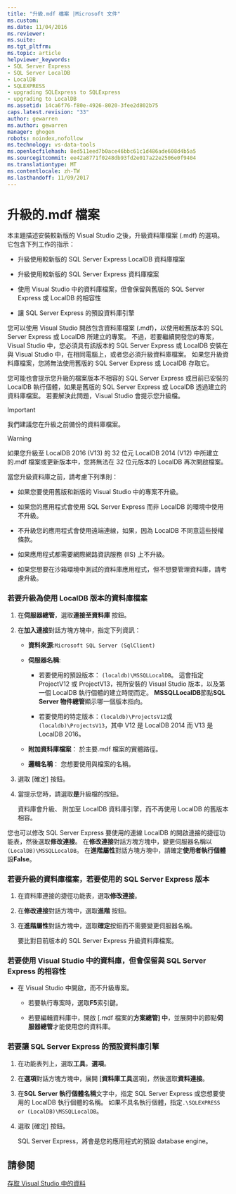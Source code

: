```yaml
---
title: "升級.mdf 檔案 |Microsoft 文件"
ms.custom: 
ms.date: 11/04/2016
ms.reviewer: 
ms.suite: 
ms.tgt_pltfrm: 
ms.topic: article
helpviewer_keywords:
- SQL Server Express
- SQL Server LocalDB
- LocalDB
- SQLEXPRESS
- upgrading SQLExpress to SQLExpress
- upgrading to LocalDB
ms.assetid: 14ca6f76-f80e-4926-8020-3fee2d802b75
caps.latest.revision: "33"
author: gewarren
ms.author: gewarren
manager: ghogen
robots: noindex,nofollow
ms.technology: vs-data-tools
ms.openlocfilehash: 8ed511eed7b0ace46bbc61c1d486ade608d4b5a5
ms.sourcegitcommit: ee42a8771f0248db93fd2e017a22e2506e0f9404
ms.translationtype: MT
ms.contentlocale: zh-TW
ms.lasthandoff: 11/09/2017
---
```

# <a name="upgrade-mdf-files"></a>升級的.mdf 檔案
本主題描述安裝較新版的 Visual Studio 之後，升級資料庫檔案 (.mdf) 的選項。 它包含下列工作的指示：  
  
-   升級使用較新版的 SQL Server Express LocalDB 資料庫檔案  
  
-   升級使用較新版的 SQL Server Express 資料庫檔案  
  
-   使用 Visual Studio 中的資料庫檔案，但會保留與舊版的 SQL Server Express 或 LocalDB 的相容性  
  
-   讓 SQL Server Express 的預設資料庫引擎  
  
您可以使用 Visual Studio 開啟包含資料庫檔案 (.mdf)，以使用較舊版本的 SQL Server Express 或 LocalDB 所建立的專案。 不過，若要繼續開發您的專案，Visual Studio 中，您必須具有該版本的 SQL Server Express 或 LocalDB 安裝在與 Visual Studio 中，在相同電腦上，或者您必須升級資料庫檔案。 如果您升級資料庫檔案，您將無法使用舊版的 SQL Server Express 或 LocalDB 存取它。  
  
您可能也會提示您升級的檔案版本不相容的 SQL Server Express 或目前已安裝的 LocalDB 執行個體，如果是舊版的 SQL Server Express 或 LocalDB 透過建立的資料庫檔案。 若要解決此問題，Visual Studio 會提示您升級檔。  
  
> [!IMPORTANT]
> 我們建議您在升級之前備份的資料庫檔案。  
  
> [!WARNING]
> 如果您升級至 LocalDB 2016 (V13) 的 32 位元 LocalDB 2014 (V12) 中所建立的.mdf 檔案或更新版本中，您將無法在 32 位元版本的 LocalDB 再次開啟檔案。
  
當您升級資料庫之前，請考慮下列準則：  
  
-   如果您要使用舊版和新版的 Visual Studio 中的專案不升級。  
  
-   如果您的應用程式會使用 SQL Server Express 而非 LocalDB 的環境中使用不升級。  
  
-   不升級您的應用程式會使用遠端連線，如果，因為 LocalDB 不同意這些授權條款。  
  
-   如果應用程式都需要網際網路資訊服務 (IIS) 上不升級。  
  
-   如果您想要在沙箱環境中測試的資料庫應用程式，但不想要管理資料庫，請考慮升級。  
  
### <a name="to-upgrade-a-database-file-to-use-the-localdb-version"></a>若要升級為使用 LocalDB 版本的資料庫檔案
  
1.  在**伺服器總管**，選取**連接至資料庫** 按鈕。  
  
2.  在**加入連接**對話方塊方塊中，指定下列資訊：  
  
    -   **資料來源**:`Microsoft SQL Server (SqlClient)`  
  
    -   **伺服器名稱**:  
  
        -   若要使用的預設版本： `(localdb)\MSSQLLocalDB`。  這會指定 ProjectV12 或 ProjectV13，視所安裝的 Visual Studio 版本，以及第一個 LocalDB 執行個體的建立時間而定。 **MSSQLLocalDB**節點**SQL Server 物件總管**顯示哪一個版本指向。  
  
        -   若要使用的特定版本：`(localdb)\ProjectsV12`或`(localdb)\ProjectsV13`，其中 V12 是 LocalDB 2014 而 V13 是 LocalDB 2016。  
  
    -   **附加資料庫檔案**： 於主要.mdf 檔案的實體路徑。  
  
    -   **邏輯名稱**： 您想要使用與檔案的名稱。  
  
3.  選取 [確定] 按鈕。  
  
4.  當提示您時，請選取**是**升級檔的按鈕。  
  
    資料庫會升級、 附加至 LocalDB 資料庫引擎，而不再使用 LocalDB 的舊版本相容。  
  
您也可以修改 SQL Server Express 要使用的連線 LocalDB 的開啟連接的捷徑功能表，然後選取**修改連接**。 在**修改連接**對話方塊方塊中，變更伺服器名稱以`(LocalDB)\MSSQLLocalDB`。 在**進階屬性**對話方塊方塊中，請確定**使用者執行個體**設**False**。

### <a name="to-upgrade-a-database-file-to-use-the-sql-server-express-version"></a>若要升級的資料庫檔案，若要使用的 SQL Server Express 版本  
  
1.  在資料庫連接的捷徑功能表，選取**修改連接**。  
  
2.  在**修改連接**對話方塊中，選取**進階** 按鈕。  
  
3.  在**進階屬性**對話方塊中，選取**確定**按鈕而不需要變更伺服器名稱。  
  
    要比對目前版本的 SQL Server Express 升級資料庫檔案。  
  
### <a name="to-work-with-the-database-in-visual-studio-but-retain-compatibility-with-sql-server-express"></a>若要使用 Visual Studio 中的資料庫，但會保留與 SQL Server Express 的相容性  
  
-   在 Visual Studio 中開啟，而不升級專案。  
  
    -   若要執行專案時，選取**F5**索引鍵。  
  
    -   若要編輯資料庫中，開啟 [.mdf 檔案的**方案總管] 中**，並展開中的節點**伺服器總管**才能使用您的資料庫。  
  
### <a name="to-make-sql-server-express-the-default-database-engine"></a>若要讓 SQL Server Express 的預設資料庫引擎  
  
1.  在功能表列上，選取**工具**，**選項**。  
  
2.  在**選項**對話方塊方塊中，展開 [**資料庫工具**選項]，然後選取**資料連接**。  
  
3.  在**SQL Server 執行個體名稱**文字中，指定 SQL Server Express 或您想要使用的 LocalDB 執行個體的名稱。 如果不具名執行個體，指定`.\SQLEXPRESS or (LocalDB)\MSSQLLocalDB`。  
  
4.  選取 [確定] 按鈕。  
  
    SQL Server Express，將會是您的應用程式的預設 database engine。

## <a name="see-also"></a>請參閱
[存取 Visual Studio 中的資料](accessing-data-in-visual-studio.md)
